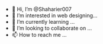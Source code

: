 - 👋 Hi, I’m @Shaharier007
- 👀 I’m interested in web designing...
- 🌱 I’m currently learning ...
- 💞️ I’m looking to collaborate on ...
- 📫 How to reach me ...

<!---
Shaharier007/Shaharier007 is a ✨ special ✨ repository because its `README.md` (this file) appears on your GitHub profile.
You can click the Preview link to take a look at your changes.
--->
